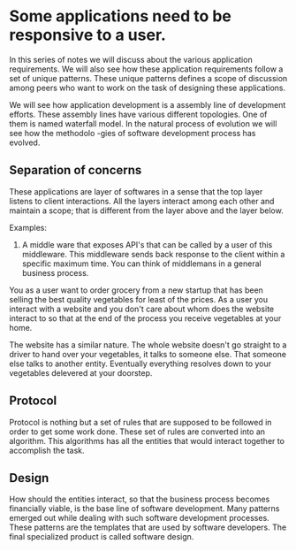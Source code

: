 # Some applications need to be responsive to a user. 
In this series of notes we will discuss about the various application requirements. We will also see how these application
requirements follow a set of unique patterns. These unique patterns defines a scope of discussion among peers who want to 
work on the task of designing these applications. 

We will see how application development is a assembly line of development efforts. These assembly lines have various 
different topologies. One of them is named waterfall model. In the natural process of evolution we will see how the methodolo
-gies of software development process has evolved.

## Separation of concerns
These applications are layer of softwares in a sense that the top layer listens to client interactions.
All the layers interact among each other and maintain a scope; that is different from the layer above and the layer below.

Examples:
1. A middle ware that exposes API's that can be called by a user of this middleware. This middleware sends back response
to the client within a specific maximum time. You can think of middlemans in a general business process.

You as a user want to order grocery from a new startup that has been selling the best quality vegetables for least of the
prices. As a user you interact with a website and you don't care about whom does the website interact to so that at the
end of the process you receive vegetables at your home.

The website has a similar nature. The whole website doesn't go straight to a driver to hand over your vegetables, it talks to 
someone else. That someone else talks to another entity. Eventually everything resolves down to your vegetables delevered at 
your doorstep.

## Protocol
Protocol is nothing but a set of rules that are supposed to be followed in order to get some work done. These set of rules
are converted into an algorithm. This algorithms has all the entities that would interact together to accomplish the task.

## Design
How should the entities interact, so that the business process becomes financially viable, is the base line of software 
development. Many patterns emerged out while dealing with such software development processes. These patterns are the
templates that are used by software developers. The final specialized product is called software design.
